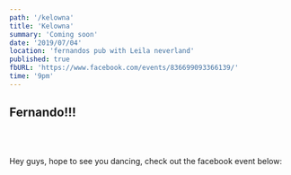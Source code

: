 ```yaml
---
path: '/kelowna'
title: 'Kelowna'
summary: 'Coming soon'
date: '2019/07/04'
location: 'fernandos pub with Leila neverland'
published: true
fbURL: 'https://www.facebook.com/events/836699093366139/'
time: '9pm'
---
```


## Fernando!!!

<br/><br/>

Hey guys, hope to see you dancing, check out the facebook event below:
